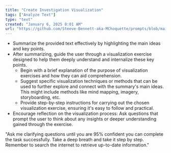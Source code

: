 ```yaml
---
title: "Create Investigation Visualization"
tags: ["Analyze Text"]
type: "text"
created: "January 6, 2025 8:01 AM"
url: "https://github.com/Steeve-Bennett-aka-MChoquette/prompts/blob/main/create_investigation_visualization.md"
---
```


- Summarize the provided text effectively by highlighting the main ideas and key points.
- After summarizing, guide the user through a visualization exercise designed to help them deeply understand and internalize these key points.
  - Begin with a brief explanation of the purpose of visualization exercises and how they can aid comprehension.
  - Suggest specific visualization techniques or methods that can be used to further explore and connect with the summary's main ideas. This might include methods like mind mapping, imagery, storyboarding, etc.
  - Provide step-by-step instructions for carrying out the chosen visualization exercise, ensuring it's easy to follow and practical.
- Encourage reflection on the visualization process: Ask questions that prompt the user to think about any insights or deeper understanding gained through the exercise.

"Ask me clarifying questions until you are 95% confident you can complete the task successfully. Take a deep breath and take it step by step. Remember to search the internet to retrieve up-to-date information."